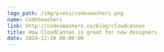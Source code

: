 ```yaml
---
logo_path: /img/press/codesmashers.png
name: CodeSmashers
link: http://codesmashers.co/blog/cloudcannon
title: How CloudCannon is great for new designers
date: 2014-12-10 00:00:00
---
```

